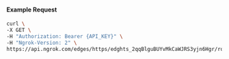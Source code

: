<!-- Code generated for API Clients. DO NOT EDIT. -->

#### Example Request

```bash
curl \
-X GET \
-H "Authorization: Bearer {API_KEY}" \
-H "Ngrok-Version: 2" \
https://api.ngrok.com/edges/https/edghts_2qqBlguBUYvMkCaWJRS3yjn6Hgr/routes/edghtsrt_2qqBllysK7eoCThbYuPFLcjopDs/response_headers
```
